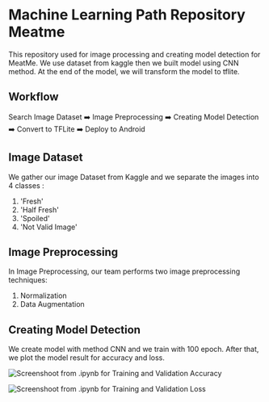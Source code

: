 # Machine Learning Path Repository Meatme
This repository used for image processing and creating model detection for MeatMe. We use dataset from kaggle then we built model using CNN method. At the end of the model, we will transform the model to tflite.

## Workflow
Search Image Dataset :arrow_right: Image Preprocessing :arrow_right: Creating Model Detection :arrow_right: Convert to TFLite :arrow_right: Deploy to Android

## Image Dataset
We gather our image Dataset from Kaggle and we separate the images into 4 classes : 
1. 'Fresh'
2. 'Half Fresh'
3. 'Spoiled'
4. 'Not Valid Image'

## Image Preprocessing 
In Image Preprocessing, our team performs two image preprocessing techniques:
1. Normalization 
2. Data Augmentation

## Creating Model Detection
We create model with method CNN and we train with 100 epoch. After that, we plot the model result for accuracy and loss.

![Screenshoot from .ipynb for Training and Validation Accuracy](https://github.com/meatme-bangkit/ML-meatme/assets/125948229/520b662a-aebd-49c3-9137-7b0a6fd849ca)

![Screenshoot from .ipynb for Training and Validation Loss](https://github.com/meatme-bangkit/ML-meatme/assets/125948229/0ebb9a39-0974-4198-afab-467922d4b0f2)
